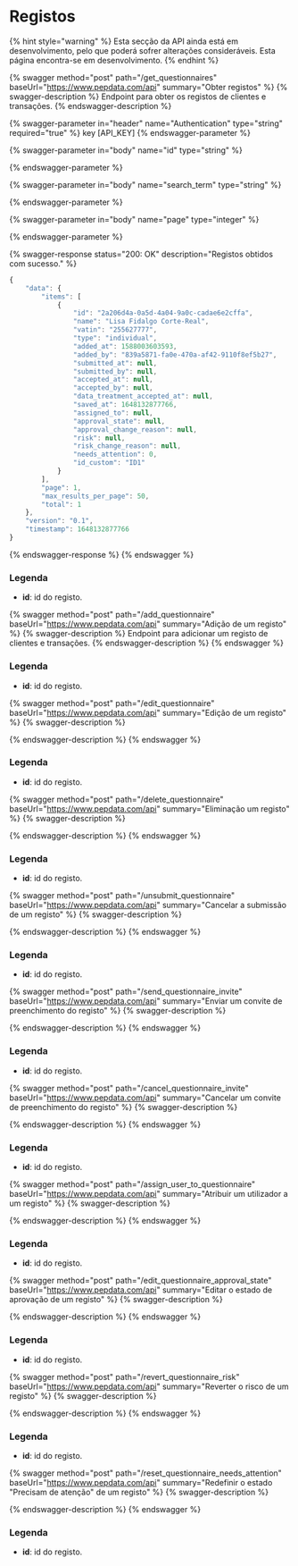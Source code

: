 # Registos

{% hint style="warning" %}
Esta secção da API ainda está em desenvolvimento, pelo que poderá sofrer alterações consideráveis. Esta página encontra-se em desenvolvimento.
{% endhint %}

{% swagger method="post" path="/get_questionnaires" baseUrl="https://www.pepdata.com/api" summary="Obter registos" %}
{% swagger-description %}
Endpoint para obter os registos de clientes e transações.
{% endswagger-description %}

{% swagger-parameter in="header" name="Authentication" type="string" required="true" %}
key [API_KEY]
{% endswagger-parameter %}

{% swagger-parameter in="body" name="id" type="string" %}

{% endswagger-parameter %}

{% swagger-parameter in="body" name="search_term" type="string" %}

{% endswagger-parameter %}

{% swagger-parameter in="body" name="page" type="integer" %}

{% endswagger-parameter %}

{% swagger-response status="200: OK" description="Registos obtidos com sucesso." %}
```javascript
{
    "data": {
        "items": [
            {
                "id": "2a206d4a-0a5d-4a04-9a0c-cadae6e2cffa", 
                "name": "Lisa Fidalgo Corte-Real",
                "vatin": "255627777",
                "type": "individual",
                "added_at": 1588003603593,
                "added_by": "839a5871-fa0e-470a-af42-9110f8ef5b27",
                "submitted_at": null,
                "submitted_by": null,
                "accepted_at": null,
                "accepted_by": null,
                "data_treatment_accepted_at": null,
                "saved_at": 1648132877766,
                "assigned_to": null,
                "approval_state": null,
                "approval_change_reason": null,
                "risk": null,
                "risk_change_reason": null,
                "needs_attention": 0,
                "id_custom": "ID1"
            }
        ],
        "page": 1,
        "max_results_per_page": 50,
        "total": 1
    },
    "version": "0.1",
    "timestamp": 1648132877766
}
```
{% endswagger-response %}
{% endswagger %}

### Legenda

* **id**: id do registo.

{% swagger method="post" path="/add_questionnaire" baseUrl="https://www.pepdata.com/api" summary="Adição de um registo" %}
{% swagger-description %}
Endpoint para adicionar um registo de clientes e transações.
{% endswagger-description %}
{% endswagger %}

### Legenda

* **id**: id do registo.

{% swagger method="post" path="/edit_questionnaire" baseUrl="https://www.pepdata.com/api" summary="Edição de um registo" %}
{% swagger-description %}

{% endswagger-description %}
{% endswagger %}

### Legenda

* **id**: id do registo.

{% swagger method="post" path="/delete_questionnaire" baseUrl="https://www.pepdata.com/api" summary="Eliminação um registo" %}
{% swagger-description %}

{% endswagger-description %}
{% endswagger %}

### Legenda <a href="#legenda-2" id="legenda-2"></a>

* **id**: id do registo.

{% swagger method="post" path="/unsubmit_questionnaire" baseUrl="https://www.pepdata.com/api" summary="Cancelar a submissão de um registo" %}
{% swagger-description %}

{% endswagger-description %}
{% endswagger %}

### Legenda <a href="#legenda-2" id="legenda-2"></a>

* **id**: id do registo.

{% swagger method="post" path="/send_questionnaire_invite" baseUrl="https://www.pepdata.com/api" summary="Enviar um convite de preenchimento do registo" %}
{% swagger-description %}

{% endswagger-description %}
{% endswagger %}

### Legenda <a href="#legenda-2" id="legenda-2"></a>

* **id**: id do registo.

{% swagger method="post" path="/cancel_questionnaire_invite" baseUrl="https://www.pepdata.com/api" summary="Cancelar um convite de preenchimento do registo" %}
{% swagger-description %}

{% endswagger-description %}
{% endswagger %}

### Legenda <a href="#legenda-2" id="legenda-2"></a>

* **id**: id do registo.

{% swagger method="post" path="/assign_user_to_questionnaire" baseUrl="https://www.pepdata.com/api" summary="Atribuir um utilizador a um registo" %}
{% swagger-description %}

{% endswagger-description %}
{% endswagger %}

### Legenda <a href="#legenda-2" id="legenda-2"></a>

* **id**: id do registo.

{% swagger method="post" path="/edit_questionnaire_approval_state" baseUrl="https://www.pepdata.com/api" summary="Editar o estado de aprovação de um registo" %}
{% swagger-description %}

{% endswagger-description %}
{% endswagger %}

### Legenda <a href="#legenda-2" id="legenda-2"></a>

* **id**: id do registo.

{% swagger method="post" path="/revert_questionnaire_risk" baseUrl="https://www.pepdata.com/api" summary="Reverter o risco de um registo" %}
{% swagger-description %}

{% endswagger-description %}
{% endswagger %}

### Legenda <a href="#legenda-2" id="legenda-2"></a>

* **id**: id do registo.

{% swagger method="post" path="/reset_questionnaire_needs_attention" baseUrl="https://www.pepdata.com/api" summary="Redefinir o estado "Precisam de atenção" de um registo" %}
{% swagger-description %}

{% endswagger-description %}
{% endswagger %}

### Legenda <a href="#legenda-2" id="legenda-2"></a>

* **id**: id do registo.

